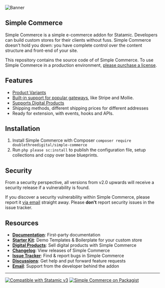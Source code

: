 ![Banner](https://raw.githubusercontent.com/doublethreedigital/simple-commerce/master/banner.png)

## Simple Commerce

Simple Commerce is a simple e-commerce addon for Statamic. Developers can build custom stores for their clients without fuss. Simple Commerce doesn't hold you down: you have complete control over the content structure and front-end of your site.

This repository contains the source code of of Simple Commerce. To use Simple Commerce in a production environment, [please purchase a license](https://statamic.com/simple-commerce).

## Features

* [Product Variants](https://sc-docs.doublethree.digital/v2.2/product-variants)
* [Built-in support for popular gateways](https://sc-docs.doublethree.digital/v2.2/gateways), like Stripe and Mollie.
* [Supports Digital Products](https://github.com/doublethreedigital/sc-digital-products)
* Shipping methods, different shipping prices for different addresses
* Ready for extension, with events, hooks and APIs.

## Installation

1. Install Simple Commerce with Composer `composer require doublethreedigital/simple-commerce`
2. Run `php please sc:install` to publish the configuration file, setup collections and copy over base blueprints.

## Security

From a security perspective, all versions from v2.0 upwards will receive a security release if a vulnerability is found.

If you discover a security vulnerability within Simple Commerce, please report it [via email](mailto:duncan@doublethree.digital) straight away. Please **don't** report security issues in the issue tracker.

## Resources

* [**Documentation**](https://sc-docs.doublethree.digital): First-party documentation
* [**Starter Kit**](https://github.com/doublethreedigital/sc-starter-kit): Demo Templates & Boilerplate for your custom store
* [**Digital Products**](https://github.com/doublethreedigital/sc-digital-products): Sell digital products with Simple Commerce
* [**Changelog**](https://sc-docs.doublethree.digital/v2.2/changelog): View releases of Simple Commerce
* [**Issue Tracker**](https://github.com/doublethreedigital/simple-commerce/issues): Find & report bugs in Simple Commerce
* [**Discussions**](https://github.com/doublethreedigital/simple-commerce/discussions): Get help and put forward feature requests
* [**Email**](mailto:hello@doublethree.digital): Support from the developer behind the addon

---

<p>
<a href="https://statamic.com"><img src="https://img.shields.io/badge/Statamic-3.0+-FF269E?style=for-the-badge" alt="Compatible with Statamic v3"></a>
<a href="https://packagist.org/packages/doublethreedigital/simple-commerce/stats"><img src="https://img.shields.io/packagist/v/doublethreedigital/simple-commerce?style=for-the-badge" alt="Simple Commerce on Packagist"></a>
</p>
